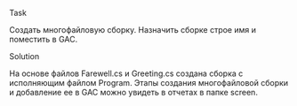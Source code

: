 Task

Cоздать многофайловую сборку.
Назначить сборке строе имя и поместить в GAC.


Solution

На основе файлов Farewell.cs и Greeting.cs создана сборка с исполняющим файлом Program.
Этапы создания многофайловой сборки и добавление ее в GAC можно увидеть в отчетах в папке screen.
